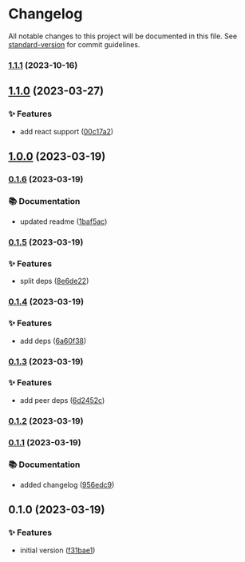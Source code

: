 # Changelog

All notable changes to this project will be documented in this file. See [standard-version](https://github.com/conventional-changelog/standard-version) for commit guidelines.

### [1.1.1](https://github.com/JobaerAhamed/eslint-config-secure-typescript/compare/v1.1.0...v1.1.1) (2023-10-16)


## [1.1.0](https://github.com/JobaerAhamed/eslint-config-secure-typescript/compare/v1.0.0...v1.1.0) (2023-03-27)


### ✨ Features

* add react support ([00c17a2](https://github.com/JobaerAhamed/eslint-config-secure-typescript/commit/00c17a27af28a559f02f09a2e03d98148a5a5766))

## [1.0.0](https://github.com/JobaerAhamed/eslint-config-secure-typescript/compare/v0.1.6...v1.0.0) (2023-03-19)

### [0.1.6](https://github.com/JobaerAhamed/eslint-config-secure-typescript/compare/v0.1.5...v0.1.6) (2023-03-19)


### 📚 Documentation

* updated readme ([1baf5ac](https://github.com/JobaerAhamed/eslint-config-secure-typescript/commit/1baf5aced7f66577353e8c51fbeb336b47e1aca1))

### [0.1.5](https://github.com/JobaerAhamed/eslint-config-secure-typescript/compare/v0.1.4...v0.1.5) (2023-03-19)


### ✨ Features

* split deps ([8e6de22](https://github.com/JobaerAhamed/eslint-config-secure-typescript/commit/8e6de22c4cce8e6ad648c202004d8083005d6346))

### [0.1.4](https://github.com/JobaerAhamed/eslint-config-secure-typescript/compare/v0.1.3...v0.1.4) (2023-03-19)


### ✨ Features

* add deps ([6a60f38](https://github.com/JobaerAhamed/eslint-config-secure-typescript/commit/6a60f388c390077dc9fa1be28b5747b664ce2021))

### [0.1.3](https://github.com/JobaerAhamed/eslint-config-secure-typescript/compare/v0.1.2...v0.1.3) (2023-03-19)


### ✨ Features

* add peer deps ([6d2452c](https://github.com/JobaerAhamed/eslint-config-secure-typescript/commit/6d2452c2ecf59d23b65c62e403e1cbfcce9585dd))

### [0.1.2](https://github.com/JobaerAhamed/eslint-config-secure-typescript/compare/v0.1.1...v0.1.2) (2023-03-19)

### [0.1.1](https://github.com/JobaerAhamed/eslint-config-secure-typescript/compare/v0.1.0...v0.1.1) (2023-03-19)


### 📚 Documentation

* added changelog ([956edc9](https://github.com/JobaerAhamed/eslint-config-secure-typescript/commit/956edc913bfba45ecf7ec517fda43e2a68ddb519))

## 0.1.0 (2023-03-19)


### ✨ Features

* initial version ([f31bae1](https://github.com/JobaerAhamed/eslint-config-secure-typescript/commit/f31bae1b9b75b582d61ebcda2eadeaaead02a9cf))
